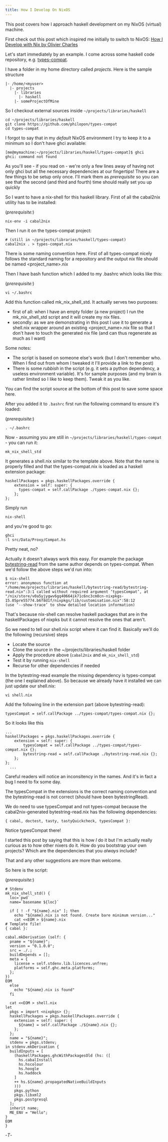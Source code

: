 ```yaml
---
title: How I Develop On NixOS
---
```


This post covers how I approach haskell development on my NixOS (virtual) machine.

First check out this post which inspired me initially to switch to NixOS: [How I Develop with Nix by Olivier Charles](https://ocharles.org.uk/blog/posts/2014-02-04-how-i-develop-with-nixos.html)

Let's start immediately by an example. I come across some haskell code repository, e.g. [types-compat](https://github.com/philopon/types-compat).

I have a folder in my home directory called _projects_. Here is the sample structure

    |- /home/<myuser>
      |- projects
        |- libraries
          |- haskell
        |- someProjectOfMine

So I checkout external sources inside ```~/projects/libraries/haskell```

    cd ~/projects/libraries/haskell
    git clone https://github.com/philopon/types-compat
    cd types-compat

I forgot to say that in my _default_ NixOS environment I try to keep it to a minimum so I don't have ghci available: 

    [me@mymachine:~/projects/libraries/haskell/types-compat]$ ghci
    ghci: command not found

As you'll see - if you read on - we're only a few lines away of having not only ghci but all the necessary dependencies at our fingertips! There are a few things to be setup only once. I'll mark them as _prerequisite_ so you can see that the second (and third and fourth) time should really set you up quickly 

So I want to have a nix-shell for this haskell library. First of all the cabal2nix utility has to be installed:

(_prerequisite:_)

    nix-env -i cabal2nix

Then I run it on the types-compat project:

    # (still in ~/projects/libraries/haskell/types-compat)
    cabal2nix . > types-compat.nix

There is some naming convention here. First of all types-compat nicely follows the standard naming for a repository and the output nix file should be named <project_name>.nix

Then I have bash function which I added to my .bashrc which looks like this: 

(_prerequisite:_)

    vi ~/.bashrc

Add this function called mk_nix_shell_std. It actually serves two purposes:

* first of all: when I have an empty folder (a new project) I run the mk_nix_shell_std script and it will create my nix files.
* secondly: as we are demonstrating in this post I use it to generate a shell.nix wrapper around an existing <project_name>.nix file so that I don't have to touch the generated nix file (and can thus regenerate as much as I want)

Some notes:

* The script is based on someone else's work (but I don't remember who. When I find out from whom I tweaked it I'll provide a link to the post)
* There is some _rubbish_ in the script (e.g. it sets a python dependency, a useless environment variable). It's for sample purposes (and my brain is rather limited so I like to keep them). Tweak it as you like.

You can find the script source at the bottom of this post to save some space here.

After you added it to ```.bashrc``` first run the following command to ensure it's loaded:

(_prerequisite:_)

    . ~/.bashrc

Now - assuming you are still in ```~/projects/libraries/haskell/types-compat``` - you can run it:

    mk_nix_shell_std

It generates a shell.nix similar to the template above. Note that the name is properly filled and that the types-compat.nix is loaded as a haskell extension package:

    haskellPackages = pkgs.haskellPackages.override {
        extension = self: super: {
          types-compat = self.callPackage ./types-compat.nix {};
        };
    };

Simply run

    nix-shell

and you're good to go:

    ghci 
    :l src/Data/Proxy/Compat.hs

Pretty neat, no?

Actually it doesn't always work this easy. For example the package [bytestring-read](https://github.com/philopon/bytestring-read) from the same author depends on types-compat. When we'd follow the above steps we'd run into:

    $ nix-shell
    error: anonymous function at "/home/me/projects/libraries/haskell/bytestring-read/bytestring-read.nix":3:1 called without required argument ‘typesCompat’, at "/nix/store/v0a5yjygwv6gq40664ik71c6nc3cm0cn-nixpkgs-15.05pre55774.b6f8d1f/nixpkgs/lib/customisation.nix":58:12
    (use ‘--show-trace’ to show detailed location information)

That's because nix-shell can resolve haskell packages that are in the haskellPackages of nixpks but it cannot resolve the ones that aren't.

So we need to tell our shell.nix script where it can find it. Basically we'll do the following (recursive) steps

* Locate the source 
* Clone the source in the ~/projects/libraries/haskell folder
* Apply the procedure above (```cabal2nix``` and ```mk_nix_shell_std```)
* Test it by running ```nix-shell```
* Recurse for other dependencies if needed

In the bytestring-read example the missing dependency is types-compat (the one I explained above). So because we already have it installed we can just update our shell.nix:

    vi shell.nix

Add the following line in the extension part (above bytestring-read):

    typesCompat = self.callPackage ../types-compat/types-compat.nix {};

So it looks like this

    ...
    haskellPackages = pkgs.haskellPackages.override {
        extension = self: super: {
            typesCompat = self.callPackage ../types-compat/types-compat.nix {};
            bytestring-read = self.callPackage ./bytestring-read.nix {};
        };
    };
      ...

Careful readers will notice an inconsitency in the names. And it's in fact a bug I need to fix some day.

The typesCompat in the extensions is the correct naming convention and the bytestring-read is not correct (should have been bytestringRead).

We do need to use typesCompat and not types-compat because the cabal2nix-generated bytestring-read.nix has the following dependencies:

    { cabal, doctest, tasty, tastyQuickcheck, typesCompat }:

Notice typesCompat there!

I started this post by saying that this is how _I_ do it but I'm actually really curious as to how other nixers do it. How do you bootstrap your own projects? Which are the dependencies that you _always_ include?

That and any other suggestions are more than welcome.

So here is the script:

(_prerequisite:_)

    # Stdenv
    mk_nix_shell_std() {
      loc=`pwd`
      name=`basename ${loc}`

      if [ ! -f "${name}.nix" ]; then
        echo "${name}.nix is not found. Create bare minimum version..."
        cat <<EOM > ${name}.nix
    # Template file!
    { cabal }:

    cabal.mkDerivation (self: {
      pname = "${name}";
      version = "0.1.0.0";
      src = ./.;
      buildDepends = [];
      meta = {
        license = self.stdenv.lib.licences.unfree;
        platforms = self.ghc.meta.platforms;
      };
    })
    EOM
      else
        echo "${name}.nix is found"
      fi

      cat <<EOM > shell.nix
    let
      pkgs = import <nixpkgs> {};
      haskellPackages = pkgs.haskellPackages.override {
        extension = self: super: {
          ${name} = self.callPackage ./${name}.nix {};
        };
      };
      name = "${name}";
      stdenv = pkgs.stdenv;
    in stdenv.mkDerivation {
      buildInputs = [
        (haskellPackages.ghcWithPackagesOld (hs: ([
          hs.cabalInstall
          hs.hscolour
          hs.hoogle
          hs.haddock
        ]
        ++ hs.${name}.propagatedNativeBuildInputs
        )))
        pkgs.python
        pkgs.libxml2
        pkgs.postgresql
      ];
      inherit name;
      ME_ENV = "Hello";
    }
    EOM
    }

-_T_-